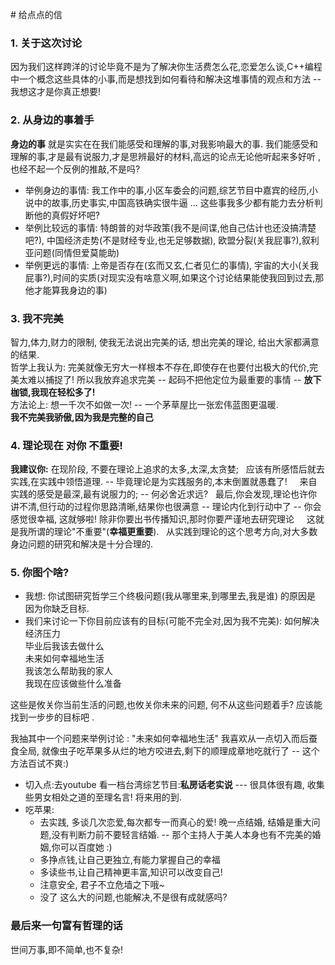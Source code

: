 # 给点点的信

### 1. 关于这次讨论
因为我们这样跨洋的讨论毕竟不是为了解决你生活费怎么花,恋爱怎么谈,C++编程中一个概念这些具体的小事,而是想找到如何看待和解决这堆事情的观点和方法 -- 我想这才是你真正想要!

### 2. 从身边的事着手
**身边的事** 就是实实在在我们能感受和理解的事,对我影响最大的事.
我们能感受和理解的事,才是最有说服力,才是思辨最好的材料,高远的论点无论他听起来多好听 ,也经不起一个反例的推敲,不是吗?

* 举例身边的事情: 我工作中的事,小区车委会的问题,综艺节目中嘉宾的经历,小说中的故事,历史事实,中国高铁确实很牛逼 ...  这些事我多少都有能力去分析判断他的真假好坏吧? 
* 举例比较远的事情: 特朗普的对华政策(我不是间谍,他自己估计也还没搞清楚吧?), 中国经济走势(不是财经专业,也无足够数据), 欧盟分裂(关我屁事?),叙利亚问题(同情但爱莫能助)
* 举例更远的事情: 上帝是否存在(玄而又玄,仁者见仁的事情), 宇宙的大小(关我屁事?),时间的实质(对现实没有啥意义啊,如果这个讨论结果能使我回到过去,那他才能算我身边的事)

### 3. 我不完美
智力,体力,财力的限制, 使我无法说出完美的话, 想出完美的理论, 给出大家都满意的结果.     
哲学上我认为: 完美就像无穷大一样根本不存在,即使存在也要付出极大的代价,完美太难以捕捉了! 所以我放弃追求完美 -- 起码不把他定位为最重要的事情 -- **放下枷锁,我现在轻松多了!**   
方法论上: 想一千次不如做一次!   -- 一个茅草屋比一张宏伟蓝图更温暖.  
**我不完美我骄傲,因为我是完整的自己**

### 4. 理论现在 对你 不重要!
**我建议你:**
   在现阶段, 不要在理论上追求的太多,太深,太贪婪;  
   应该有所感悟后就去实践,在实践中领悟道理. -- 毕竟理论是为实践服务的,本末倒置就愚蠢了!   
   来自实践的感受是最深,最有说服力的; -- 何必舍近求远?   
   最后,你会发现,理论也许你讲不清,但行动的过程你思路清晰,结果你也很满意 -- 理论内化到行动中了 -- 你会感觉很幸福, 这就够啦!  除非你要出书传播知识,那时你要严谨地去研究理论    
   这就是我所谓的理论"不重要"(**幸福更重要**).   
   从实践到理论的这个思考方向,对大多数身边问题的研究和解决是十分合理的.

### 5. 你图个啥?
* 我想:
    你试图研究哲学三个终极问题(我从哪里来,到哪里去,我是谁) 的原因是 因为你缺乏目标.
* 我们来讨论一下你目前应该有的目标(可能不完全对,因为我不完美):
    如何解决经济压力  
    毕业后我该去做什么  
    未来如何幸福地生活  
    我该怎么帮助我的家人   
    我现在应该做些什么准备  

这些是攸关你当前生活的问题,也攸关你未来的问题, 何不从这些问题着手?  应该能找到一步步的目标吧 .

我抽其中一个问题来举例讨论 : "未来如何幸福地生活"
我喜欢从一点切入而后蚕食全局, 就像虫子吃苹果多从烂的地方咬进去,剩下的顺理成章地吃就行了 -- 这个方法百试不爽:)
* 切入点:去youtube 看一档台湾综艺节目:**私房话老实说** --- 很具体很有趣, 收集些男女相处之道的至理名言! 将来用的到.
* 吃苹果:
    * 去实践, 多谈几次恋爱,每次都专一而真心的爱! 晚一点结婚, 结婚是重大问题,没有判断力前不要轻言结婚. -- 那个主持人于美人本身也有不完美的婚姻,你可以百度她 :)
    * 多挣点钱,让自己更独立,有能力掌握自己的幸福
    * 多读些书,让自己精神更丰富,知识可以改变自己!
    * 注意安全, 君子不立危墙之下哦~ 
    * 没了
这么大的问题,也能解决,不是很有成就感吗?

### 最后来一句富有哲理的话
世间万事,即不简单,也不复杂!
